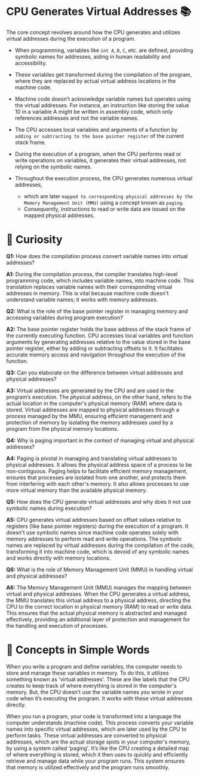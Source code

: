 # **CPU Generates Virtual Addresses** 📚 

The core concept revolves around how the CPU generates and utilizes virtual addresses during the execution of a program. 

 - When programming, variables like `int A`, `B`, `C`, etc. are defined, providing symbolic names for addresses, aiding in human readability and accessibility. 
- These variables get transformed during the compilation of the program, where they are replaced by actual virtual address locations in the machine code. 
- Machine code doesn’t acknowledge variable names but operates using the virtual addresses. For instance, an instruction like storing the value 10 in a variable A might be written in assembly code, which only references addresses and not the variable names. 

- The CPU accesses local variables and arguments of a function by `adding or subtracting to the base pointer register` of the current stack frame.

 -  During the execution of a program, when the CPU performs read or write operations on variables, it generates their virtual addresses, not relying on the symbolic names.
  - Throughout the execution process, the CPU generates numerous virtual addresses,
    - which are later `mapped to corresponding physical addresses by the Memory Management Unit (MMU)` using a concept known as `paging`.
    -  Consequently, instructions to read or write data are issued on the mapped physical addresses.

# 🤔 Curiosity
**Q1:** How does the compilation process convert variable names into virtual addresses?

**A1:** During the compilation process, the compiler translates high-level programming code, which includes variable names, into machine code. This translation replaces variable names with their corresponding virtual addresses in memory. This is vital because machine code doesn't understand variable names; it works with memory addresses.

**Q2:** What is the role of the base pointer register in managing memory and accessing variables during program execution?

**A2:** The base pointer register holds the base address of the stack frame of the currently executing function. CPU accesses local variables and function arguments by generating addresses relative to the value stored in the base pointer register, either by adding or subtracting offsets to it. It facilitates accurate memory access and navigation throughout the execution of the function.

**Q3:** Can you elaborate on the difference between virtual addresses and physical addresses?

**A3:** Virtual addresses are generated by the CPU and are used in the program’s execution. The physical address, on the other hand, refers to the actual location in the computer's physical memory (RAM) where data is stored. Virtual addresses are mapped to physical addresses through a process managed by the MMU, ensuring efficient management and protection of memory by isolating the memory addresses used by a program from the physical memory locations.

**Q4:** Why is paging important in the context of managing virtual and physical addresses?

**A4:** Paging is pivotal in managing and translating virtual addresses to physical addresses. It allows the physical address space of a process to be non-contiguous. Paging helps to facilitate efficient memory management, ensures that processes are isolated from one another, and protects them from interfering with each other's memory. It also allows processes to use more virtual memory than the available physical memory.

**Q5:** How does the CPU generate virtual addresses and why does it not use symbolic names during execution?

**A5:** CPU generates virtual addresses based on offset values relative to registers (like base pointer registers) during the execution of a program. It doesn't use symbolic names since machine code operates solely with memory addresses to perform read and write operations. The symbolic names are replaced by virtual addresses during the compilation of the code, transforming it into machine code, which is devoid of any symbolic names and works directly with memory locations.

**Q6:** What is the role of Memory Management Unit (MMU) in handling virtual and physical addresses?

**A6:** The Memory Management Unit (MMU) manages the mapping between virtual and physical addresses. When the CPU generates a virtual address, the MMU translates this virtual address to a physical address, directing the CPU to the correct location in physical memory (RAM) to read or write data. This ensures that the actual physical memory is abstracted and managed effectively, providing an additional layer of protection and management for the handling and execution of processes.

# 📘 Concepts in Simple Words
When you write a program and define variables, the computer needs to store and manage these variables in memory. To do this, it utilizes something known as 'virtual addresses'. These are like labels that the CPU creates to keep track of where everything is stored in the computer's memory. But, the CPU doesn’t use the variable names you wrote in your code when it’s executing the program. It works with these virtual addresses directly.

When you run a program, your code is transformed into a language the computer understands (machine code). This process converts your variable names into specific virtual addresses, which are later used by the CPU to perform tasks. These virtual addresses are converted to physical addresses, which are the actual storage spots in your computer's memory, by using a system called 'paging'. It’s like the CPU creating a detailed map of where everything is stored, which it then uses to quickly and efficiently retrieve and manage data while your program runs. This system ensures that memory is utilized effectively and the program runs smoothly.